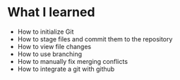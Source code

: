 # What I learned

- How to initialize Git
- How to stage files and commit them to the repository
- How to view file changes
- How to use branching
- How to manually fix merging conflicts
- How to integrate a git with github
